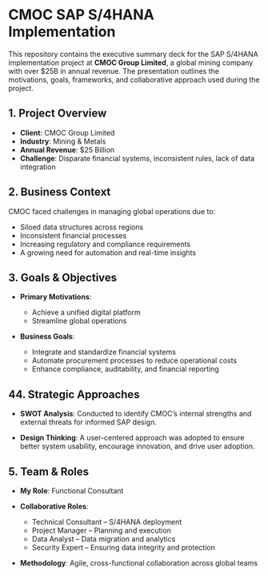 # CMOC SAP S/4HANA Implementation 
This repository contains the executive summary deck for the SAP S/4HANA implementation project at **CMOC Group Limited**, a global mining company with over \$25B in annual revenue. The presentation outlines the motivations, goals, frameworks, and collaborative approach used during the project.

## 1. Project Overview
* **Client**: CMOC Group Limited
* **Industry**: Mining & Metals
* **Annual Revenue**: \$25 Billion
* **Challenge**: Disparate financial systems, inconsistent rules, lack of data integration

## 2. Business Context
CMOC faced challenges in managing global operations due to:
* Siloed data structures across regions
* Inconsistent financial processes
* Increasing regulatory and compliance requirements
* A growing need for automation and real-time insights

## 3. Goals & Objectives

* **Primary Motivations**:
  * Achieve a unified digital platform
  * Streamline global operations

* **Business Goals**:
  * Integrate and standardize financial systems
  * Automate procurement processes to reduce operational costs
  * Enhance compliance, auditability, and financial reporting

## 44. Strategic Approaches

* **SWOT Analysis**:
  Conducted to identify CMOC’s internal strengths and external threats for informed SAP design.

* **Design Thinking**:
  A user-centered approach was adopted to ensure better system usability, encourage innovation, and drive user adoption.

## 5. Team & Roles 

* **My Role**: Functional Consultant

* **Collaborative Roles**:
  * Technical Consultant – S/4HANA deployment
  * Project Manager – Planning and execution
  * Data Analyst – Data migration and analytics
  * Security Expert – Ensuring data integrity and protection

* **Methodology**: Agile, cross-functional collaboration across global teams
